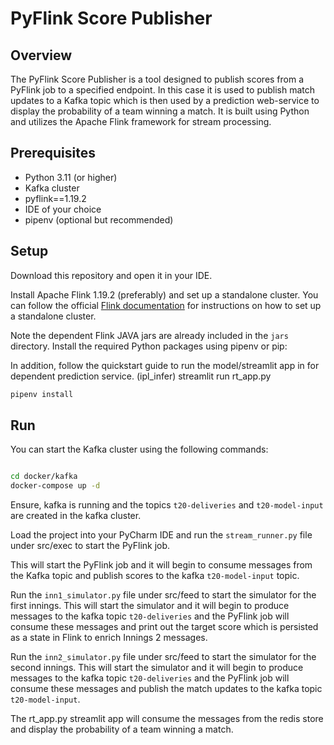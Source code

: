 
# PyFlink Score Publisher

## Overview
The PyFlink Score Publisher is a tool designed to publish scores from a PyFlink job to a specified endpoint.
In this case it is used to publish match updates to a Kafka topic which is then used by a prediction web-service
to display the probability of a team winning a match.
It is built using Python and utilizes the Apache Flink framework for stream processing.


## Prerequisites
- Python 3.11 (or higher)
- Kafka cluster 
- pyflink==1.19.2 
- IDE of your choice 
- pipenv (optional but recommended)

## Setup

Download this repository and open it in your IDE.


Install Apache Flink 1.19.2 (preferably) and set up a standalone cluster.
You can follow the official [Flink documentation](https://nightlies.apache.org/flink/flink-docs-release-1.19/docs/deployment/cluster_setup/) for instructions on how to set up a standalone cluster.

Note the dependent Flink JAVA jars are already included in the `jars` directory.
Install the required Python packages using pipenv or pip:

In addition, follow the quickstart guide to run the model/streamlit app in for dependent prediction service.
(ipl_infer) streamlit run rt_app.py


```bash
pipenv install
```


## Run
You can start the Kafka cluster using the following commands:
```bash

cd docker/kafka
docker-compose up -d

```
Ensure, kafka is running and the topics `t20-deliveries` and `t20-model-input` are created in the kafka cluster.

Load the project into your PyCharm IDE and run the `stream_runner.py` file under src/exec to start the PyFlink job.

This will start the PyFlink job and it will begin to consume messages from the Kafka topic 
and publish scores to the kafka `t20-model-input` topic.

Run the `inn1_simulator.py` file under src/feed to start the simulator for the first innings.
This will start the simulator and it will begin to produce messages to the kafka topic `t20-deliveries`
and the PyFlink job will consume these messages and print out the target score which is persisted as 
a state in Flink to enrich Innings 2 messages.

Run the `inn2_simulator.py` file under src/feed to start the simulator for the second innings.
This will start the simulator and it will begin to produce messages to the kafka topic `t20-deliveries`
and the PyFlink job will consume these messages and publish the match updates to the kafka topic `t20-model-input`.

The rt_app.py streamlit app will consume the messages from the redis store and display the probability of a team winning a match.
